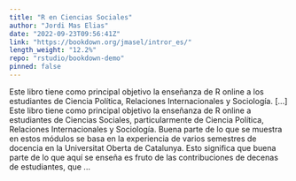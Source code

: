 ```yaml
---
title: "R en Ciencias Sociales"
author: "Jordi Mas Elias"
date: "2022-09-23T09:56:41Z"
link: "https://bookdown.org/jmasel/intror_es/"
length_weight: "12.2%"
repo: "rstudio/bookdown-demo"
pinned: false
---
```


Este libro tiene como principal objetivo la enseñanza de R online a los estudiantes de Ciencia Política, Relaciones Internacionales y Sociología. [...] Este libro tiene como principal objetivo la enseñanza de R online a estudiantes de Ciencias Sociales, particularmente de Ciencia Política, Relaciones Internacionales y Sociología. Buena parte de lo que se muestra en estos módulos se basa en la experiencia de varios semestres de docencia en la Universitat Oberta de Catalunya. Esto significa que buena parte de lo que aquí se enseña es fruto de las contribuciones de decenas de estudiantes, que ...
